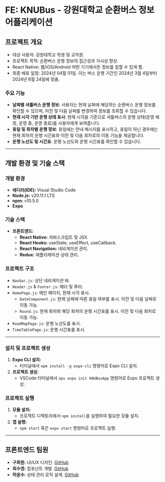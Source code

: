 # FE: KNUBus - 강원대학교 순환버스 정보 어플리케이션

## 프로젝트 개요

- 대상 사용자: 강원대학교 학생 및 교직원.
- 프로젝트 목적: 순환버스 운행 정보의 접근성과 가시성 향상.
- React Native: 웹/iOS/Android 어떤 기기에서든 정보를 접할 수 있게 함.
- 최종 배포 일정: 2024년 04월 01일. 이는 버스 운행 기간인 2024년 3월 4일부터 2024년 6월 24일에 맞춤.

### 주요 기능

- **날짜별 셔틀버스 운행 정보**: 사용자는 현재 날짜에 해당하는 순환버스 운행 정보를 확인할 수 있으며, 이전 및 다음 날짜를 변경하여 정보를 조회할 수 있습니다.
- **현재 시각 기반 운행 상태 표시**: 현재 시각을 기준으로 셔틀버스의 운행 상태(운영 예정, 운영 중, 운영 종료)를 사용자에게 보여줍니다.
- **휴일 및 회차별 운행 정보**: 휴일에는 안내 메시지를 표시하고, 휴일이 아닌 경우에는 현재 회차의 운행 시간표와 이전 및 다음 회차로의 이동 기능을 제공합니다.
- **운행 노선도 및 시간표**: 운행 노선도와 운행 시간표를 확인할 수 있습니다.

---

## 개발 환경 및 기술 스택

### 개발 환경

- **에디터(IDE):** Visual Studio Code
- **Node.js:** v20.11.1 LTS
- **npm:** v10.5.0
- **Expo**

### 기술 스택

- **프론트엔드:**
  - **React Native:** 자바스크립트 및 JSX.
  - **React Hooks:** useState, useEffect, useCallback.
  - **React Navigation:** 네비게이션 관리.
  - **Redux:** 애플리케이션 상태 관리.

### 프로젝트 구조

- `Navbar.js`: 상단 네비게이션 바.
- `Header.js` & `Footer.js`: 헤더 및 푸터.
- `HomePage.js`: 메인 페이지, 현재 시각 표시.
  - `DateComponent.js`: 현재 날짜에 따른 휴일 여부를 표시. 이전 및 다음 날짜로 이동 가능.
  - `Round.js`: 현재 회차와 해당 회차의 운행 시간표를 표시. 이전 및 다음 회차로 이동 가능.
- `RoadMapPage.js`: 운행 노선도를 표시.
- `TimeTablePage.js`: 운행 시간표를 표시.

---

### 설치 및 프로젝트 생성

1. **Expo CLI 설치:**
   - 터미널에서 `npm install -g expo-cli` 명령어로 Expo CLI 설치.
2. **프로젝트 생성:**
   - VSCode 터미널에서 `npx expo init KNUBusApp` 명령어로 Expo 프로젝트 생성.

### 프로젝트 실행

1. **모듈 설치:**
   - 프로젝트 디렉토리에서 `npm install`을 실행하여 필요한 모듈 설치.
2. **앱 실행:**
   - `npm start` 혹은 `expo start` 명령어로 프로젝트 실행.

---

## 프론트엔드 팀원

- **구희원:** UI/UX 디자인. [GitHub](https://github.com/HeHelee)
- **최수영:** 컴포넌트 개발. [GitHub](https://github.com/scove03)
- **허윤수:** 상태 관리 로직 설계. [GitHub](https://github.com/sugoring)
